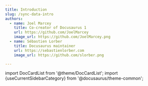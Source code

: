 ```yaml
---
title: Introduction
slug: /sync-data-intro
authors:
  - name: Joel Marcey
    title: Co-creator of Docusaurus 1
    url: https://github.com/JoelMarcey
    image_url: https://github.com/JoelMarcey.png
  - name: Sébastien Lorber
    title: Docusaurus maintainer
    url: https://sebastienlorber.com
    image_url: https://github.com/slorber.png

---
```


import DocCardList from '@theme/DocCardList';
import {useCurrentSidebarCategory} from '@docusaurus/theme-common';

<DocCardList items={useCurrentSidebarCategory().items.slice(1)}/>